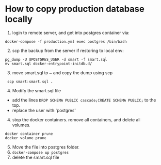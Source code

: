 # How to copy production database locally 
1. login to remote server, and get into postgres container via:
```
docker-compose -f production.yml exec postgres /bin/bash
```
2. scp the backup from the server if restoring to local env:
```
pg_dump -U $POSTGRES_USER -d smart -f smart.sql
mv smart.sql docker-entrypoint-initdb.d/

```
3. move smart.sql to ~ and copy the dump using scp
```
 scp smart:smart.sql .
```
4. Modify the smart.sql file
  - add the lines `DROP SCHEMA PUBLIC cascade;CREATE SCHEMA PUBLIC;` to the top.
  - replace the user with 'postgres'

4. stop the docker containers. remove all containers, and delete all volumes.
```
docker container prune
docker volume prune
```
5. Move the file into postgres folder.
6. `docker-compose up postgres`
7. delete the smart.sql file
